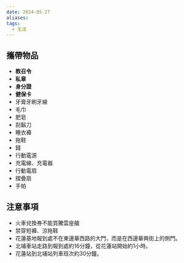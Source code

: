 ```yaml
---
date: 2024-05-27
aliases: 
tags:
  - 生活
---
```


## 攜帶物品

- **教召令**
- **私章**
- **身分證**
- **健保卡**
- 牙膏牙刷牙線
- 毛巾
- 肥皂
- 刮鬍刀
- 睡衣褲
- 拖鞋
- 錢
- 行動電源
- 充電線、充電器
- 行動電扇
- 摺疊扇
- 手帕


## 注意事項

- 火車兌換券不能買騰雲座艙
- 禁穿短褲、涼拖鞋
- 花蓮基地報到處不在東邊華西路的大門，而是在西邊華興街上的側門。
- 北埔車站走路到報到處約16分鐘，從花蓮站開始約1小時。
- 花蓮站到北埔站列車班次約30分鐘。